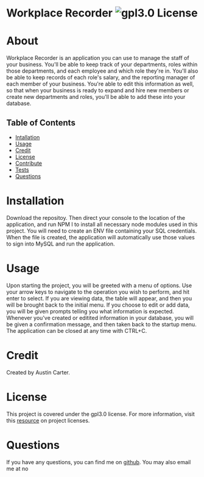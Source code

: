 # Workplace Recorder ![gpl3.0 License](https://img.shields.io/badge/license-gpl3.0-blue)

  # About
  Workplace Recorder is an application you can use to manage the staff of your business. You'll be able to keep track of your departments, roles within those departments, and each employee and which role they're in. You'll also be able to keep records of each role's salary, and the reporting manager of each member of your business. You're able to edit this information as well, so that when your business is ready to expand and hire new members or create new departments and roles, you'll be able to add these into your database.
  
  ## Table of Contents
  - [Intallation](#installation)
  - [Usage](#usage)
  - [Credit](#credit)
  - [License](#license)
  - [Contribute](#contribute)
  - [Tests](#test)
  - [Questions](#test)

  # Installation
  Download the repositoy. Then direct your console to the location of the application, and run NPM I to install all necessary node modules used in this project. You will need to create an ENV file containing your SQL credentials. When the file is created, the application will automatically use those values to sign into MySQL and run the application. 

  # Usage
  Upon starting the project, you will be greeted with a menu of options. Use your arrow keys to navigate to the operation you wish to perform, and hit enter to select. If you are viewing data, the table will appear, and then you will be brought back to the initial menu. If you choose to edit or add data, you will be given prompts telling you what information is expected. Whenever you've created or editited information in your database, you will be given a confirmation message, and then taken back to the startup menu. The application can be closed at any time with CTRL+C. 

  # Credit
  Created by Austin Carter. 

  # License
  This project is covered under the gpl3.0 license. For more information, visit this [resource](https://choosealicense.com/licenses/) on project licenses.

  # Questions
  If you have any questions, you can find me on [github](https://github.com/auscarter17).
  You may also email me at no 
  

